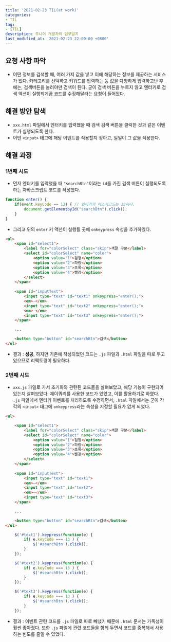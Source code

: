 ```yaml
---
title: '2021-02-23 TIL(at work)'
categories:
- TIL
tag:
- [TIL]
description: 주니어 개발자의 업무일지
last_modified_at: '2021-02-23 22:00:00 +0800'
---
```


## 요청 사항 파악
- 어떤 정보를 검색할 때, 여러 가지 값을 넣고 이에 해당하는 정보를 제공하는 서비스가 있다. 카테고리를 선택하고 키워드를 입력하는 등 값을 다양하게 입력하고난 후에는, 검색버튼을 눌러야만 검색이 된다. 굳이 검색 버튼을 누르지 않고 엔터키로 검색 액션이 실행되게끔 코드를 수정해달라는 요청이 들어왔다.

## 해결 방안 탐색
  - `xxx.html` 파일에서 엔터키를 입력했을 때 검색 검색 버튼을 클릭한 것과 같은 이벤트가 실행되도록 한다.
  - 어떤 `<input>` 태그에 해당 이벤트를 적용할지 정하고, 일일이 그 값을 적용한다.


## 해결 과정
### 1번째 시도
- 먼저 엔터키를 입력했을 때 `"searchBtn"`이라는 `id`를 가진 검색 버튼이 실행되도록 하는 자바스크립트 코드를 작성했다.

```javascript
function enter() {
    if(event.keyCode == 13) { // 엔터키의 아스키코드는 13이다.
        document.getElementbyId("searchBtn").click();
    }
}
```

- 그리고 위의 `enter` 키 액션이 실행될 곳에 `onkeypress` 속성을 추가하였다.

```html
<ul>
    <span id="select1">
        <label for="colorSelect" class="skip">색깔 구분</label>
        <select id="colorSelect" name="color">
            <option value="1">검정</option>
            <option value="2">파랑</option>
            <option value="3">초록</option>
            <option value="4">빨강</option>
        </select>
    </span>
    
    <span id="inputText">
        <input type="text" id="text1" onkeypress="enter();">
        <em>-</em>
        <input type="text" id="text2" onkeypress="enter();">
        <em>-</em>
        <input type="text" id="text3" onkeypress="enter();">
    </span>

    ...

    <button type="button" id="searchBtn">검색</button>
</ul>
```

- 결과 : **성공**, 하지만 기존에 작성되었던 코드는 `.js` 파일과 `.html` 파일을 따로 두고 있으므로 리팩토링이 필요하다. 

### 2번째 시도
- `xxx.js` 파일로 가서 초기화와 관련된 코드들을 살펴보았고, 해당 기능이 구현되어있는지 살펴보았다. 제이쿼리를 사용한 코드가 있었고, 이를 활용하기로 하였다. `.js` 파일에서 엔터키 이벤트를 처리하도록 수정하면서, `.html` 파일에서는 굳이 각각의 `<input>` 태그에 `onkeypress`라는 속성을 지정할 필요가 없게 되었다.

```html
<ul>

    <span id="select1">
        <label for="colorSelect" class="skip">색깔 구분</label>
        <select id="colorSelect" name="color">
            <option value="1">검정</option>
            <option value="2">파랑</option>
            <option value="3">초록</option>
            <option value="4">빨강</option>
        </select>
    </span>
    
    <span id="inputText">
        <input type="text" id="text1">
        <em>-</em>
        <input type="text" id="text2">
        <em>-</em>
        <input type="text" id="text3">
    </span>

    ...

    <button type="button" id="searchBtn">검색</button>
</ul>
```
  
```javascript
    $('#text1').keypress(function(e) {
        if( e.keyCode === 13 ) {
            $('#searchBtn').click();
        }
    });

    $('#text2').keypress(function(e) {
        if( e.keyCode === 13 ) {
            $('#searchBtn').click();
        }
    });

    $('#text3').keypress(function(e) {
        if( e.keyCode === 13 ) {
            $('#searchBtn').click();
        }
    });
```

- 결과 : 이벤트 관련 코드를 `.js` 파일로 따로 빼냈기 때문에 `.html` 문서는 가독성이 훨씬 좋아졌다. 또한 `.js` 파일에 관련 코드들을 함께 두면서 코드를 중복해서 사용하는 빈도를 줄일 수 있었다.